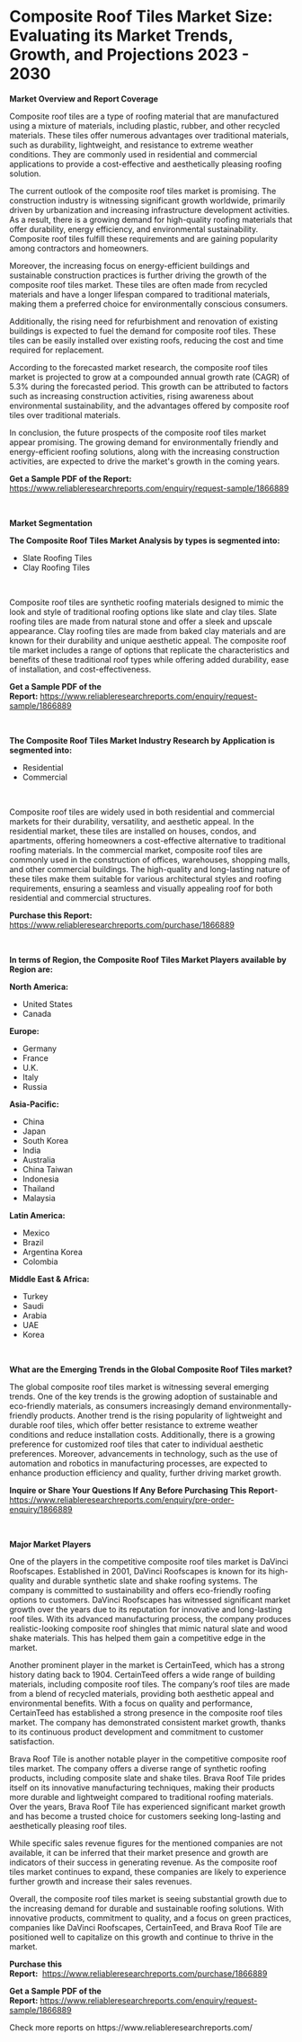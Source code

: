<p><h1>Composite Roof Tiles Market Size: Evaluating its Market Trends, Growth, and Projections 2023 - 2030</h1></p><p><strong>Market Overview and Report Coverage</strong></p>
<p><p>Composite roof tiles are a type of roofing material that are manufactured using a mixture of materials, including plastic, rubber, and other recycled materials. These tiles offer numerous advantages over traditional materials, such as durability, lightweight, and resistance to extreme weather conditions. They are commonly used in residential and commercial applications to provide a cost-effective and aesthetically pleasing roofing solution.</p><p>The current outlook of the composite roof tiles market is promising. The construction industry is witnessing significant growth worldwide, primarily driven by urbanization and increasing infrastructure development activities. As a result, there is a growing demand for high-quality roofing materials that offer durability, energy efficiency, and environmental sustainability. Composite roof tiles fulfill these requirements and are gaining popularity among contractors and homeowners.</p><p>Moreover, the increasing focus on energy-efficient buildings and sustainable construction practices is further driving the growth of the composite roof tiles market. These tiles are often made from recycled materials and have a longer lifespan compared to traditional materials, making them a preferred choice for environmentally conscious consumers.</p><p>Additionally, the rising need for refurbishment and renovation of existing buildings is expected to fuel the demand for composite roof tiles. These tiles can be easily installed over existing roofs, reducing the cost and time required for replacement.</p><p>According to the forecasted market research, the composite roof tiles market is projected to grow at a compounded annual growth rate (CAGR) of 5.3% during the forecasted period. This growth can be attributed to factors such as increasing construction activities, rising awareness about environmental sustainability, and the advantages offered by composite roof tiles over traditional materials.</p><p>In conclusion, the future prospects of the composite roof tiles market appear promising. The growing demand for environmentally friendly and energy-efficient roofing solutions, along with the increasing construction activities, are expected to drive the market's growth in the coming years.</p></p>
<p><strong>Get a Sample PDF of the Report:</strong> <a href="https://www.reliableresearchreports.com/enquiry/request-sample/1866889">https://www.reliableresearchreports.com/enquiry/request-sample/1866889</a></p>
<p>&nbsp;</p>
<p><strong>Market Segmentation</strong></p>
<p><strong>The Composite Roof Tiles Market Analysis by types is segmented into:</strong></p>
<p><ul><li>Slate Roofing Tiles</li><li>Clay Roofing Tiles</li></ul></p>
<p>&nbsp;</p>
<p><p>Composite roof tiles are synthetic roofing materials designed to mimic the look and style of traditional roofing options like slate and clay tiles. Slate roofing tiles are made from natural stone and offer a sleek and upscale appearance. Clay roofing tiles are made from baked clay materials and are known for their durability and unique aesthetic appeal. The composite roof tile market includes a range of options that replicate the characteristics and benefits of these traditional roof types while offering added durability, ease of installation, and cost-effectiveness.</p></p>
<p><strong>Get a Sample PDF of the Report:</strong>&nbsp;<a href="https://www.reliableresearchreports.com/enquiry/request-sample/1866889">https://www.reliableresearchreports.com/enquiry/request-sample/1866889</a></p>
<p>&nbsp;</p>
<p><strong>The Composite Roof Tiles Market Industry Research by Application is segmented into:</strong></p>
<p><ul><li>Residential</li><li>Commercial</li></ul></p>
<p>&nbsp;</p>
<p><p>Composite roof tiles are widely used in both residential and commercial markets for their durability, versatility, and aesthetic appeal. In the residential market, these tiles are installed on houses, condos, and apartments, offering homeowners a cost-effective alternative to traditional roofing materials. In the commercial market, composite roof tiles are commonly used in the construction of offices, warehouses, shopping malls, and other commercial buildings. The high-quality and long-lasting nature of these tiles make them suitable for various architectural styles and roofing requirements, ensuring a seamless and visually appealing roof for both residential and commercial structures.</p></p>
<p><strong>Purchase this Report:</strong>&nbsp; <a href="https://www.reliableresearchreports.com/purchase/1866889">https://www.reliableresearchreports.com/purchase/1866889</a></p>
<p>&nbsp;</p>
<p><strong>In terms of Region, the Composite Roof Tiles Market Players available by Region are:</strong></p>
<p>
    <p> <strong> North America: </strong>
        <ul>
            <li>United States</li>
            <li>Canada</li>
        </ul>
        </p> 
    <p> <strong> Europe: </strong>
        <ul>
            <li>Germany</li>
            <li>France</li>
            <li>U.K.</li>
            <li>Italy</li>
            <li>Russia</li>
        </ul>
        </p> 
    <p> <strong> Asia-Pacific: </strong>
        <ul>
            <li>China</li>
            <li>Japan</li>
            <li>South Korea</li>
            <li>India</li>
            <li>Australia</li>
            <li>China Taiwan</li>
            <li>Indonesia</li>
            <li>Thailand</li>
            <li>Malaysia</li>
        </ul>
        </p> 
    <p> <strong> Latin America: </strong>
        <ul>
            <li>Mexico</li>
            <li>Brazil</li>
            <li>Argentina Korea</li>
            <li>Colombia</li>
        </ul>
        </p> 
    <p> <strong> Middle East & Africa: </strong>
        <ul>
            <li>Turkey</li>
            <li>Saudi</li>
            <li>Arabia</li>
            <li>UAE</li>
            <li>Korea</li>
        </ul>
    </p>
    </p>
<p>&nbsp;</p>
<p><strong>What are the Emerging Trends in the Global Composite Roof Tiles market?</strong></p>
<p><p>The global composite roof tiles market is witnessing several emerging trends. One of the key trends is the growing adoption of sustainable and eco-friendly materials, as consumers increasingly demand environmentally-friendly products. Another trend is the rising popularity of lightweight and durable roof tiles, which offer better resistance to extreme weather conditions and reduce installation costs. Additionally, there is a growing preference for customized roof tiles that cater to individual aesthetic preferences. Moreover, advancements in technology, such as the use of automation and robotics in manufacturing processes, are expected to enhance production efficiency and quality, further driving market growth.</p></p>
<p><strong>Inquire or Share Your Questions If Any Before Purchasing This Report</strong>- <a href="https://www.reliableresearchreports.com/enquiry/pre-order-enquiry/1866889">https://www.reliableresearchreports.com/enquiry/pre-order-enquiry/1866889</a></p>
<p>&nbsp;</p>
<p><strong>Major Market Players</strong></p>
<p><p>One of the players in the competitive composite roof tiles market is DaVinci Roofscapes. Established in 2001, DaVinci Roofscapes is known for its high-quality and durable synthetic slate and shake roofing systems. The company is committed to sustainability and offers eco-friendly roofing options to customers. DaVinci Roofscapes has witnessed significant market growth over the years due to its reputation for innovative and long-lasting roof tiles. With its advanced manufacturing process, the company produces realistic-looking composite roof shingles that mimic natural slate and wood shake materials. This has helped them gain a competitive edge in the market.</p><p>Another prominent player in the market is CertainTeed, which has a strong history dating back to 1904. CertainTeed offers a wide range of building materials, including composite roof tiles. The company’s roof tiles are made from a blend of recycled materials, providing both aesthetic appeal and environmental benefits. With a focus on quality and performance, CertainTeed has established a strong presence in the composite roof tiles market. The company has demonstrated consistent market growth, thanks to its continuous product development and commitment to customer satisfaction.</p><p>Brava Roof Tile is another notable player in the competitive composite roof tiles market. The company offers a diverse range of synthetic roofing products, including composite slate and shake tiles. Brava Roof Tile prides itself on its innovative manufacturing techniques, making their products more durable and lightweight compared to traditional roofing materials. Over the years, Brava Roof Tile has experienced significant market growth and has become a trusted choice for customers seeking long-lasting and aesthetically pleasing roof tiles.</p><p>While specific sales revenue figures for the mentioned companies are not available, it can be inferred that their market presence and growth are indicators of their success in generating revenue. As the composite roof tiles market continues to expand, these companies are likely to experience further growth and increase their sales revenues.</p><p>Overall, the composite roof tiles market is seeing substantial growth due to the increasing demand for durable and sustainable roofing solutions. With innovative products, commitment to quality, and a focus on green practices, companies like DaVinci Roofscapes, CertainTeed, and Brava Roof Tile are positioned well to capitalize on this growth and continue to thrive in the market.</p></p>
<p><strong>Purchase this Report:</strong>&nbsp;&nbsp;<a href="https://www.reliableresearchreports.com/purchase/1866889">https://www.reliableresearchreports.com/purchase/1866889</a></p>
<p></p>
<p><strong>Get a Sample PDF of the Report:</strong>&nbsp;<a href="https://www.reliableresearchreports.com/enquiry/request-sample/1866889">https://www.reliableresearchreports.com/enquiry/request-sample/1866889</a></p>
<p>Check more reports on https://www.reliableresearchreports.com/</p>